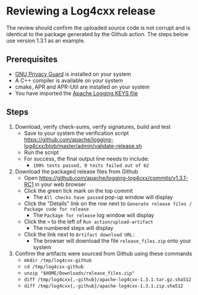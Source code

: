Reviewing a Log4cxx release
===================

The review should confirm the uploaded source code is not corrupt and
is identical to the package generated by the Github action.
The steps below use version 1.3.1 as an example.

Prerequisites
----------

* [GNU Privacy Guard](https://www.gnupg.org/) is installed on your system
* A C++ compiler is available on your system
* cmake, APR and APR-Util are installed on your system
* You have imported the [Apache Logging KEYS file](https://dist.apache.org/repos/dist/release/logging/KEYS)

Steps
-----

1. Download, verify check-sums, verify signatures, build and test
    - Save to your system the verification script https://github.com/apache/logging-log4cxx/blob/master/admin/validate-release.sh
    - Run the script
    - For success, the final output line needs to include:
        - `100% tests passed, 0 tests failed out of 62`
1. Download the packaged release files from Github
    - Open https://github.com/apache/logging-log4cxx/commits/v1.3.1-RC1 in your web browser
    - Click the green tick mark on the top commit
        - The `All checks have passed` pop-up window will display
    - Click the "Details" link on the row next to `Generate release files / Package code for release`
        - The `Package for release` log window will display
    - Click the `>` to the left of `Run action/upload-artifact`
        - The numbered steps will display
    - Click the link next to `Artifact download URL:`
        - The browser will download the file `release_files.zip` onto your system
1. Confirm the artifacts were sourced from Github using these commands
    - `mkdir /tmp/log4cxx-github`
    - `cd /tmp/log4cxx-github`
    - `unzip "$HOME/Downloads/release_files.zip"`
    - `diff /tmp/log4cxx{,-github}/apache-log4cxx-1.3.1.tar.gz.sha512`
    - `diff /tmp/log4cxx{,-github}/apache-log4cxx-1.3.1.zip.sha512`
